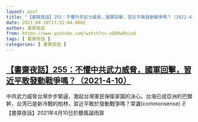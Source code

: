 ```yaml
---
layout: post
title: "【書齋夜話】255：不懼中共武力威脅，國軍回擊，習近平敢發動戰爭嗎？（2021-4-10）"
date: 2021-04-10T17:51:04.000Z
author: 書齋夜話
from: https://www.youtube.com/watch?v=-xDbRwOniuU
tags: [ 書齋夜話 ]
categories: [ 書齋夜話 ]
---
```

<!--1618077064000-->
[【書齋夜話】255：不懼中共武力威脅，國軍回擊，習近平敢發動戰爭嗎？（2021-4-10）](https://www.youtube.com/watch?v=-xDbRwOniuU)
------

<div>
中共武力威脅台灣步步緊逼，激起台灣軍民保衛家園的決心。台海已成亞洲的巴爾幹，台湾已是新冷戰的柏林，習近平敢於發動戰爭嗎？常識(commonsense) ✌【書齋夜話】2021年4月10日於聽風論雨齋
</div>
